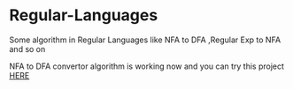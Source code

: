 # Regular-Languages
Some algorithm in Regular Languages like NFA to DFA ,Regular Exp to NFA and so on

NFA to DFA convertor algorithm is working now and you can try this project <a href="https://languagetheory.herokuapp.com/">HERE</a>

